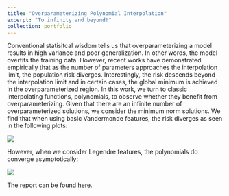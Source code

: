 ```yaml
---
title: "Overparameterizing Polynomial Interpolation"
excerpt: "To infinity and beyond!"
collection: portfolio
---
```


Conventional statisitcal wisdom tells us that overparameterizing a model results in high variance and poor generalization. In other words, the model overfits the training data. However, recent works have demonstrated empirically that as the number of parameters approaches the interpolation limit, the population risk diverges. Interestingly, the risk descends beyond the interpolation limit and in certain cases, the global minimum is achieved in the overparameterized region. In this work, we turn to classic interpolating functions, polynomials, to observe whether they benefit from overparameterizing. Given that there are an infinite number of overparameterized solutions, we consider the minimum norm solutions. We find that when using basic Vandermonde features, the risk diverges as seen in the following plots:

![](https://ameerd.github.io/images/Vandermonde.png)

However, when we consider Legendre features, the polynomials do converge asymptotically:

![](https://ameerd.github.io/images/Legendre.png)

The report can be found [here](https://ameerd.github.io/files/Polynomial_Interpolation_Report.pdf).

